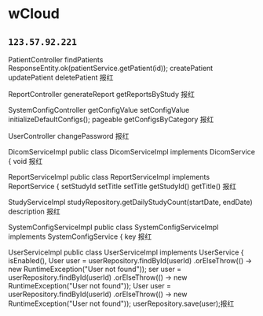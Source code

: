 # wCloud
``
123.57.92.221
``
----


PatientController  findPatients ResponseEntity.ok(patientService.getPatient(id)); createPatient updatePatient deletePatient 报红

ReportController generateReport getReportsByStudy 报红

SystemConfigController getConfigValue setConfigValue initializeDefaultConfigs(); pageable getConfigsByCategory 报红

UserController changePassword 报红

DicomServiceImpl public class DicomServiceImpl implements DicomService { void 报红

ReportServiceImpl public class ReportServiceImpl implements ReportService { setStudyId setTitle setTitle getStudyId() getTitle() 报红

StudyServiceImpl studyRepository.getDailyStudyCount(startDate, endDate) description 报红

SystemConfigServiceImpl public class SystemConfigServiceImpl implements SystemConfigService { key 报红

UserServiceImpl public class UserServiceImpl implements UserService { isEnabled(), User user = userRepository.findById(userId)
.orElseThrow(() -> new RuntimeException("User not found"));
ser user = userRepository.findById(userId)
.orElseThrow(() -> new RuntimeException("User not found"));
User user = userRepository.findById(userId)
.orElseThrow(() -> new RuntimeException("User not found"));
userRepository.save(user);报红